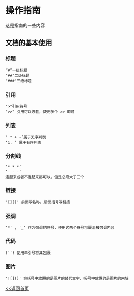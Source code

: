 # 操作指南

这是指南的一些内容

## 文档的基本使用

### 标题
    “#”一级标题
    "##"二级标题
    "###"三级标题
### 引用
    ">"引用符号
    ">>" 引用可以嵌套，使用多个 >> 即可
### 列表
    ‘ * + -’属于无序列表
    ‘1. ’ 属于有序列表
### 分割线
    ‘* * *’
    ‘- - -’
    连起来或者不连起来都可以，但是必须大于三个
### 链接
    '[]()' 前面写名称，后面括号写链接
### 强调 
    '*' , '_' 作为强调的符号，使用这两个符号包裹着被强调内容
### 代码
    ('') 使用单引号将其包裹
### 图片
    '![]()' 方括号中放置的是图片的替代文字，括号中放置的是图片的网址

[<<返回首页](README.md)
